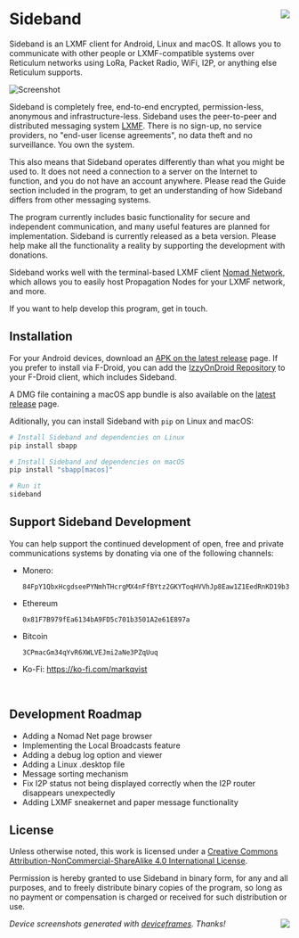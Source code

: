 Sideband <img align="right" src="https://img.shields.io/badge/License-CC%20BY--NC--SA%204.0-lightgrey.svg"/>
=========

Sideband is an LXMF client for Android, Linux and macOS. It allows you to communicate with other people or LXMF-compatible systems over Reticulum networks using LoRa, Packet Radio, WiFi, I2P, or anything else Reticulum supports.

![Screenshot](https://github.com/markqvist/Sideband/raw/main/docs/screenshots/devices_small.webp)

Sideband is completely free, end-to-end encrypted, permission-less, anonymous and infrastructure-less. Sideband uses the peer-to-peer and distributed messaging system [LXMF](https://github.com/markqvist/lxmf "LXMF"). There is no sign-up, no service providers, no "end-user license agreements", no data theft and no surveillance. You own the system.

This also means that Sideband operates differently than what you might be used to. It does not need a connection to a server on the Internet to function, and you do not have an account anywhere. Please read the Guide section included in the program, to get an understanding of how Sideband differs from other messaging systems.

The program currently includes basic functionality for secure and independent communication, and many useful features are planned for implementation. Sideband is currently released as a beta version. Please help make all the functionality a reality by supporting the development with donations.

Sideband works well with the terminal-based LXMF client [Nomad Network](https://github.com/markqvist/nomadnet), which allows you to easily host Propagation Nodes for your LXMF network, and more.

If you want to help develop this program, get in touch.

## Installation

For your Android devices, download an [APK on the latest release](https://github.com/markqvist/Sideband/releases/latest) page. If you prefer to install via F-Droid, you can add the [IzzyOnDroid Repository](https://android.izzysoft.de/repo/info) to your F-Droid client, which includes Sideband.

A DMG file containing a macOS app bundle is also available on the  [latest release](https://github.com/markqvist/Sideband/releases/latest) page.

Aditionally, you can install Sideband with ``pip`` on Linux and macOS:

```bash
# Install Sideband and dependencies on Linux
pip install sbapp

# Install Sideband and dependencies on macOS
pip install "sbapp[macos]"

# Run it
sideband

```

## Support Sideband Development
You can help support the continued development of open, free and private communications systems by donating via one of the following channels:

- Monero:
  ```
  84FpY1QbxHcgdseePYNmhTHcrgMX4nFfBYtz2GKYToqHVVhJp8Eaw1Z1EedRnKD19b3B8NiLCGVxzKV17UMmmeEsCrPyA5w
  ```
- Ethereum
  ```
  0x81F7B979fEa6134bA9FD5c701b3501A2e61E897a
  ```
- Bitcoin
  ```
  3CPmacGm34qYvR6XWLVEJmi2aNe3PZqUuq
  ```
- Ko-Fi: https://ko-fi.com/markqvist

<br/>

## Development Roadmap

- Adding a Nomad Net page browser
- Implementing the Local Broadcasts feature
- Adding a debug log option and viewer
- Adding a Linux .desktop file
- Message sorting mechanism
- Fix I2P status not being displayed correctly when the I2P router disappears unexpectedly
- Adding LXMF sneakernet and paper message functionality

## License
Unless otherwise noted, this work is licensed under a [Creative Commons Attribution-NonCommercial-ShareAlike 4.0 International License][cc-by-nc-sa].

Permission is hereby granted to use Sideband in binary form, for any and all purposes, and to freely distribute binary copies of the program, so long as no payment or compensation is charged or received for such distribution or use.

<img src="https://licensebuttons.net/l/by-nc-sa/4.0/88x31.png" align="right">

[cc-by-nc-sa]: http://creativecommons.org/licenses/by-nc-sa/4.0/
[cc-by-nc-sa-image]: https://licensebuttons.net/l/by-nc-sa/4.0/88x31.png
[cc-by-nc-sa-shield]: https://img.shields.io/badge/License-CC%20BY--NC--SA%204.0-lightgrey.svg


*Device screenshots generated with [deviceframes](https://deviceframes.com). Thanks!*
